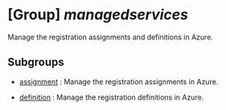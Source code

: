 # [Group] _managedservices_

Manage the registration assignments and definitions in Azure.

## Subgroups

- [assignment](/Commands/managedservices/assignment/readme.md)
: Manage the registration assignments in Azure.

- [definition](/Commands/managedservices/definition/readme.md)
: Manage the registration definitions in Azure.
